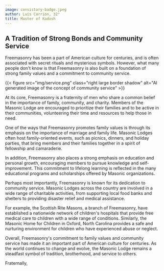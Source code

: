 ```yaml
---
image: consistory-badge.jpeg
author: Luis Carrion, 32°
title: Master of Kadosh
---
```


## A Tradition of Strong Bonds and Community Service

Freemasonry has been a part of American culture for centuries, and is often associated with secret rituals and mysterious symbols. However, what many people don't know is that Freemasonry is also built on a foundation of strong family values and a commitment to community service.

{{< figure src="img/service.png" class="right large border shadow" alt="AI generated image of the concept of community service" >}}

At its core, Freemasonry is a fraternity of men who share a common belief in the importance of family, community, and charity. Members of the Masonic Lodge are encouraged to prioritize their families and to be active in their communities, volunteering their time and resources to help those in need.

One of the ways that Freemasonry promotes family values is through its emphasis on the importance of marriage and family life. Masonic Lodges often host family-oriented events, such as picnics, dinners, and holiday parties, that bring members and their families together in a spirit of fellowship and camaraderie.

In addition, Freemasonry also places a strong emphasis on education and personal growth, encouraging members to pursue knowledge and self-improvement. This commitment to lifelong learning is reflected in the many educational programs and scholarships offered by Masonic organizations.

Perhaps most importantly, Freemasonry is known for its dedication to community service. Masonic Lodges across the country are involved in a wide range of charitable activities, from supporting local food banks and shelters to providing disaster relief and medical assistance.

For example, the Scottish Rite Masons, a branch of Freemasonry, have established a nationwide network of children's hospitals that provide free medical care to children with a wide range of conditions. Similarly, the Masonic Home for Children in Oxford, North Carolina provides a safe and nurturing environment for children who have experienced abuse or neglect.

Overall, Freemasonry's commitment to family values and community service has made it an important part of American culture for centuries. As the world continues to change and evolve, the Masonic Lodge remains a steadfast symbol of tradition, brotherhood, and service to others.


Fraternally, 
